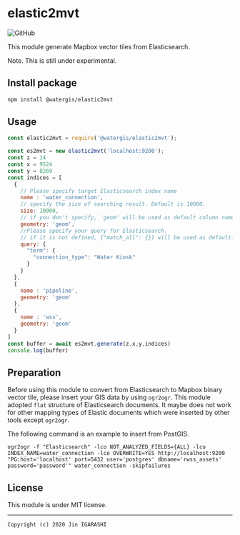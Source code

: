 # elastic2mvt
![GitHub](https://img.shields.io/github/license/watergis/elastic2mvt)

This module generate Mapbox vector tiles from Elasticsearch.

Note. This is still under experimental.

## Install package

```bash
npm install @watergis/elastic2mvt
```

## Usage

```js
const elastic2mvt = require('@watergis/elastic2mvt');

const es2mvt = new elastic2mvt('localhost:9200');
const z = 14
const x = 9524
const y = 8269
const indices = [
  {
    // Please specify target Elasticsearch index name
    name : 'water_connection',
    // specify the size of searching result. Default is 10000.
    size: 10000,
    // if you don't specify, 'geom' will be used as default column name
    geometry: 'geom',
    //Please specify your query for Elasticsearch. 
    // if it is not defined, {"match_all": {}} will be used as default.
    query: { 
      "term": {
        "connection_type": "Water Kiosk"
      }
    }
  },
  {
    name : 'pipeline',
    geometry: 'geom'
  },
  {
    name : 'wss',
    geometry: 'geom'
  }
]
const buffer = await es2mvt.generate(z,x,y,indices)
console.log(buffer)
```

## Preparation
Before using this module to convert from Elasticsearch to Mapbox binary vector tile, please insert your GIS data by using `ogr2ogr`. This module adopted `flat` structure of Elasticsearch documents. It maybe does not work for other mapping types of Elastic documents which were inserted by other tools except `ogr2ogr`.

The following command is an example to insert from PostGIS.

```
ogr2ogr -f "Elasticsearch" -lco NOT_ANALYZED_FIELDS={ALL} -lco INDEX_NAME=water_connection -lco OVERWRITE=YES http://localhost:9200 "PG:host='localhost' port=5432 user='postgres' dbname='rwss_assets' password='password'" water_connection -skipfailures
```

## License

This module is under MIT license.

---
`Copyright (c) 2020 Jin IGARASHI`
